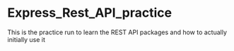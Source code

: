 # Express_Rest_API_practice
This is the practice run to learn the REST API packages and how to actually initially use it
